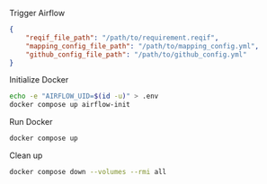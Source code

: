 Trigger Airflow
```json
{
    "reqif_file_path": "/path/to/requirement.reqif",
    "mapping_config_file_path": "/path/to/mapping_config.yml",
    "github_config_file_path": "/path/to/github_config.yml"
}
```

Initialize Docker
```bash
echo -e "AIRFLOW_UID=$(id -u)" > .env
docker compose up airflow-init
```

Run Docker
```bash
docker compose up
```

Clean up
```bash
docker compose down --volumes --rmi all
```